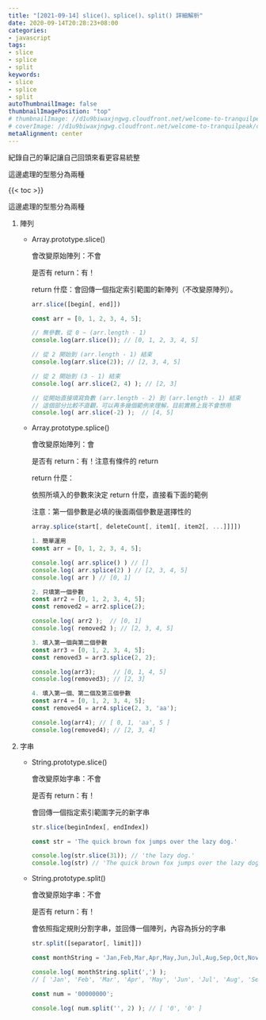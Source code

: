 ```yaml
---
title: "[2021-09-14] slice()、splice()、split() 詳細解析"
date: 2020-09-14T20:28:23+08:00
categories:
- javascript
tags:
- slice
- splice
- split
keywords:
- slice
- splice
- split
autoThumbnailImage: false
thumbnailImagePosition: "top"
# thumbnailImage: //d1u9biwaxjngwg.cloudfront.net/welcome-to-tranquilpeak/city-750.jpg
# coverImage: //d1u9biwaxjngwg.cloudfront.net/welcome-to-tranquilpeak/city.jpg
metaAlignment: center
---
```

紀錄自己的筆記讓自己回頭來看更容易統整

這邊處理的型態分為兩種
<!--more-->

<!-- ![Tranquilpeak](/img/showcase.png) -->

{{< toc >}}

這邊處理的型態分為兩種

1. 陣列
    - Array.prototype.slice()

        會改變原始陣列：不會

        是否有 return：有！

        return 什麼：會回傳一個指定索引範圍的新陣列（不改變原陣列）。

        ```jsx
        arr.slice([begin[, end]])

        const arr = [0, 1, 2, 3, 4, 5];

        // 無參數，從 0 ~ (arr.length - 1)
        console.log(arr.slice()); // [0, 1, 2, 3, 4, 5]

        // 從 2 開始到 (arr.length - 1) 結束
        console.log(arr.slice(2)); // [2, 3, 4, 5]

        // 從 2 開始到 (3 - 1) 結束
        console.log( arr.slice(2, 4) ); // [2, 3]

        // 從開始直接填寫負數 (arr.length - 2) 到 (arr.length - 1) 結束
        // 這個部分比較不直觀，可以再多幾個範例來理解，目前實務上我不會想用
        console.log( arr.slice(-2) );  // [4, 5]
        ```

    - Array.prototype.splice()

        會改變原始陣列：會

        是否有 return：有！注意有條件的 return

        return 什麼：

        依照所填入的參數來決定 return 什麼，直接看下面的範例

        注意：第一個參數是必填的後面兩個參數是選擇性的

        ```jsx
        array.splice(start[, deleteCount[, item1[, item2[, ...]]]])

        1. 簡單運用
        const arr = [0, 1, 2, 3, 4, 5];

        console.log( arr.splice() ) // []
        console.log( arr.splice(2) ) // [2, 3, 4, 5]
        console.log( arr ) // [0, 1]

        2. 只填第一個參數
        const arr2 = [0, 1, 2, 3, 4, 5];
        const removed2 = arr2.splice(2);

        console.log( arr2 );  // [0, 1]
        console.log( removed2 ); // [2, 3, 4, 5]

        3. 填入第一個與第二個參數
        const arr3 = [0, 1, 2, 3, 4, 5];
        const removed3 = arr3.splice(2, 2);

        console.log(arr3);     // [0, 1, 4, 5]
        console.log(removed3); // [2, 3]

        4. 填入第一個、第二個及第三個參數
        const arr4 = [0, 1, 2, 3, 4, 5];
        const removed4 = arr4.splice(2, 3, 'aa');

        console.log(arr4); // [ 0, 1, 'aa', 5 ]
        console.log(removed4); // [2, 3, 4]
        ```

2. 字串
    - String.prototype.slice()

        會改變原始字串：不會

        是否有 return：有！

        會回傳一個指定索引範圍字元的新字串

        ```jsx
        str.slice(beginIndex[, endIndex])

        const str = 'The quick brown fox jumps over the lazy dog.'

        console.log(str.slice(31)); // 'the lazy dog.'
        console.log(str) // 'The quick brown fox jumps over the lazy dog.'
        ```

    - String.prototype.split()

        會改變原始字串：不會

        是否有 return：有！

        會依照指定規則分割字串，並回傳一個陣列，內容為拆分的字串

        ```jsx
        str.split([separator[, limit]])

        const monthString = 'Jan,Feb,Mar,Apr,May,Jun,Jul,Aug,Sep,Oct,Nov,Dec';

        console.log( monthString.split(',') );
        // [ 'Jan', 'Feb', 'Mar', 'Apr', 'May', 'Jun', 'Jul', 'Aug', 'Sep', 'Oct', 'Nov', 'Dec' ]

        const num = '00000000';

        console.log( num.split('', 2) ); // [ '0', '0' ]
        ```
